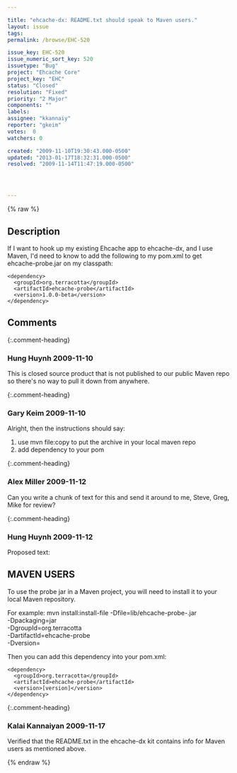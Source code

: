 ```yaml
---

title: "ehcache-dx: README.txt should speak to Maven users."
layout: issue
tags: 
permalink: /browse/EHC-520

issue_key: EHC-520
issue_numeric_sort_key: 520
issuetype: "Bug"
project: "Ehcache Core"
project_key: "EHC"
status: "Closed"
resolution: "Fixed"
priority: "2 Major"
components: ""
labels: 
assignee: "kkannaiy"
reporter: "gkeim"
votes:  0
watchers: 0

created: "2009-11-10T19:30:43.000-0500"
updated: "2013-01-17T18:32:31.000-0500"
resolved: "2009-11-14T11:47:19.000-0500"




---
```


{% raw %}

## Description

<div markdown="1" class="description">

If I want to hook up my existing Ehcache app to ehcache-dx, and I use Maven, I'd need to know to add the following to my pom.xml to get ehcache-probe.jar on my classpath:

    <dependency>
      <groupId>org.terracotta</groupId>
      <artifactId>ehcache-probe</artifactId>
      <version>1.0.0-beta</version>
    </dependency> 


</div>

## Comments


{:.comment-heading}
### **Hung Huynh** <span class="date">2009-11-10</span>

<div markdown="1" class="comment">

This is closed source product that is not published to our public Maven repo so there's no way to pull it down from anywhere. 

</div>


{:.comment-heading}
### **Gary Keim** <span class="date">2009-11-10</span>

<div markdown="1" class="comment">

Alright, then the instructions should say:

1) use mvn file:copy to put the archive in your local maven repo
2) add dependency to your pom



</div>


{:.comment-heading}
### **Alex Miller** <span class="date">2009-11-12</span>

<div markdown="1" class="comment">

Can you write a chunk of text for this and send it around to me, Steve, Greg, Mike for review?

</div>


{:.comment-heading}
### **Hung Huynh** <span class="date">2009-11-12</span>

<div markdown="1" class="comment">

Proposed text:

MAVEN USERS
------------

To use the probe jar in a Maven project, you will need to install it to your local Maven repository.

For example:
mvn install:install-file -Dfile=lib/ehcache-probe-<version>.jar \
                         -Dpackaging=jar \
                         -DgroupId=org.terracotta \
                         -DartifactId=ehcache-probe \
                         -Dversion=<version>

Then you can add this dependency into your pom.xml:

    <dependency>
      <groupId>org.terracotta</groupId>
      <artifactId>ehcache-probe</artifactId>
      <version>[version]</version>
    </dependency> 

</div>


{:.comment-heading}
### **Kalai Kannaiyan** <span class="date">2009-11-17</span>

<div markdown="1" class="comment">

Verified that the README.txt in the ehcache-dx kit contains info for Maven users as mentioned above.

</div>



{% endraw %}
